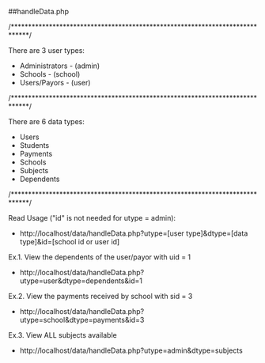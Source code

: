 ##handleData.php

/*****************************************************************************/

There are 3 user types:
* Administrators 	-	(admin)
* Schools		-	(school)
* Users/Payors	-	(user)

/*****************************************************************************/

There are 6 data types:
* Users
* Students
* Payments
* Schools
* Subjects
* Dependents

/*****************************************************************************/

Read Usage ("id" is not needed for utype = admin):
* http://localhost/data/handleData.php?utype=[user type]&dtype=[data type]&id=[school id or user id]

Ex.1. View the dependents of the user/payor with uid = 1
* http://localhost/data/handleData.php?utype=user&dtype=dependents&id=1

Ex.2. View the payments received by school with sid = 3
* http://localhost/data/handleData.php?utype=school&dtype=payments&id=3

Ex.3. View ALL subjects available
* http://localhost/data/handleData.php?utype=admin&dtype=subjects
